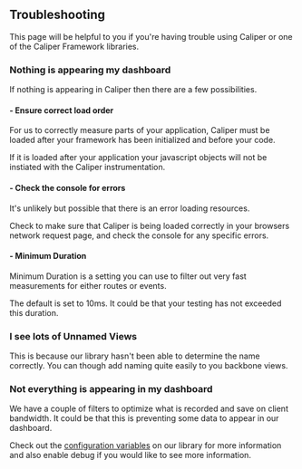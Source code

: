 ## Troubleshooting

This page will be helpful to you if you're having trouble using Caliper or one
of the Caliper Framework libraries.

### Nothing is appearing my dashboard

If nothing is appearing in Caliper then there are a few possibilities.

#### - Ensure correct load order

For us to correctly measure parts of your application, Caliper must be loaded after your framework has been initialized and before your code.

If it is loaded after your application your javascript objects will not be instiated with the Caliper instrumentation.

#### - Check the console for errors

It's unlikely but possible that there is an error loading resources.

Check to make sure that Caliper is being loaded correctly in your browsers
network request page, and check the console for any specific errors.

#### - Minimum Duration

Minimum Duration is a setting you can use to filter out very fast measurements for either routes or events.

The default is set to 10ms. It could be that your testing has not exceeded this duration.

### I see lots of Unnamed Views

This is because our library hasn't been able to determine the name correctly.
You can though add naming quite easily to you backbone views.


### Not everything is appearing in my dashboard

We have a couple of filters to optimize what is recorded and save on client bandwidth. It could be that this is preventing some data to appear in our dashboard.

Check out the [configuration variables](/configuration.html) on our library for more information and also enable debug if you would like to see more information.